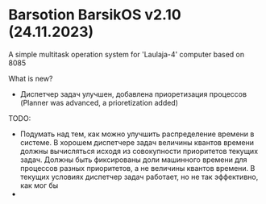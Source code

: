 # Barsotion BarsikOS v2.10 (24.11.2023)

A simple multitask operation system for 'Laulaja-4' computer based on 8085

What is new?
- Диспетчер задач улучшен, добавлена приоретизация процессов (Planner was advanced, a prioretization added)

TODO:
- Подумать над тем, как можно улучшить распределение времени в системе. В хорошем диспетчере задач величины квантов времени должны вычисляться исходя из совокупности приоритетов текущих задач. Должны быть фиксированы доли машинного времени для процессов разных приоритетов, а не величины квантов времени. В текущих условиях диспетчер задач работает, но не так эффективно, как мог бы
- 
